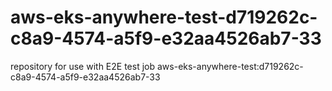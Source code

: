 # aws-eks-anywhere-test-d719262c-c8a9-4574-a5f9-e32aa4526ab7-33
repository for use with E2E test job aws-eks-anywhere-test:d719262c-c8a9-4574-a5f9-e32aa4526ab7-33
